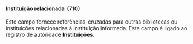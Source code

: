 #### **Instituição relacionada&nbsp; (710)**

Este campo fornece referências-cruzadas para outras bibliotecas ou instituições relacionadas à instituição informada. Este campo é ligado ao registro de autoridade **Instituições**.